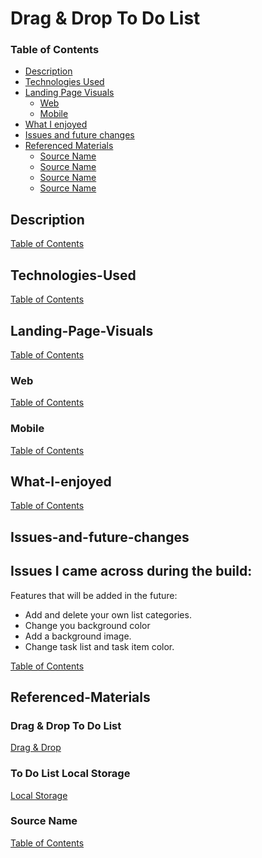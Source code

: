 # Drag & Drop To Do List

### Table of Contents
   - [Description](#Description)
   - [Technologies Used](#Technologies-Used)
   - [Landing Page Visuals](#Landing-Page-Visuals)
        - [Web](#Web)
        - [Mobile](#Mobile)
   - [What I enjoyed](#What-I-enjoyed)
   - [Issues and future changes](#Issues-and-future-changes)
   - [Referenced Materials](#Referenced-Materials)
        - [Source Name](#Source-Name)
        - [Source Name](#Source-Name)
        - [Source Name](#Source-Name)
		- [Source Name](#Source-Name)

## Description



[Table of Contents](#Table-of-Contents)

## Technologies-Used



[Table of Contents](#Table-of-Contents)

## Landing-Page-Visuals



[Table of Contents](#Table-of-Contents)

### Web



[Table of Contents](#Table-of-Contents)

### Mobile



[Table of Contents](#Table-of-Contents)

## What-I-enjoyed



[Table of Contents](#Table-of-Contents)

## Issues-and-future-changes
Issues I came across during the build:
-

Features that will be added in the future:
 - Add and delete your own list categories.
 - Change you background color
 - Add a background image.
 - Change task list and task item color.


[Table of Contents](#Table-of-Contents)

## Referenced-Materials

### Drag & Drop To Do List
[Drag & Drop](https://www.youtube.com/watch?v=ecKw7FfikwI&list=PL7p77eAgOOtK-mWrVj2bBnZztU9rcO6oO&index=4&t=13s)

### To Do List Local Storage
[Local Storage](https://www.youtube.com/watch?v=6eFwtaZf6zc)

### Source Name



[Table of Contents](#Table-of-Contents)
